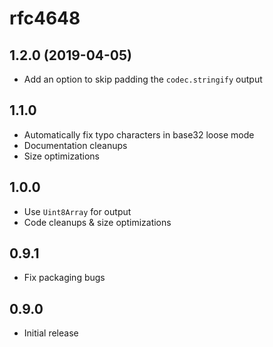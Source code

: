 # rfc4648

## 1.2.0 (2019-04-05)

- Add an option to skip padding the `codec.stringify` output

## 1.1.0

- Automatically fix typo characters in base32 loose mode
- Documentation cleanups
- Size optimizations

## 1.0.0

- Use `Uint8Array` for output
- Code cleanups & size optimizations

## 0.9.1

- Fix packaging bugs

## 0.9.0

- Initial release
